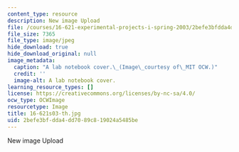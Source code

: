 ```yaml
---
content_type: resource
description: New image Upload
file: /courses/16-621-experimental-projects-i-spring-2003/2befe3bfdda4dd7089c819024a5485be_16-621s03-th.jpg
file_size: 7365
file_type: image/jpeg
hide_download: true
hide_download_original: null
image_metadata:
  caption: "A lab notebook cover.\_(Image\_courtesy of\_MIT OCW.)"
  credit: ''
  image-alt: A lab notebook cover.
learning_resource_types: []
license: https://creativecommons.org/licenses/by-nc-sa/4.0/
ocw_type: OCWImage
resourcetype: Image
title: 16-621s03-th.jpg
uid: 2befe3bf-dda4-dd70-89c8-19024a5485be
---
```

New image Upload